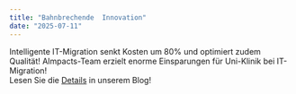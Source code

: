```yaml
---
title: "Bahnbrechende  Innovation"
date: "2025-07-11"
---
```



Intelligente IT-Migration senkt Kosten um 80% und optimiert zudem Qualität!
AImpacts-Team erzielt enorme Einsparungen für Uni-Klinik bei IT-Migration!  
Lesen Sie die [Details](https://example.com) in unserem Blog!

